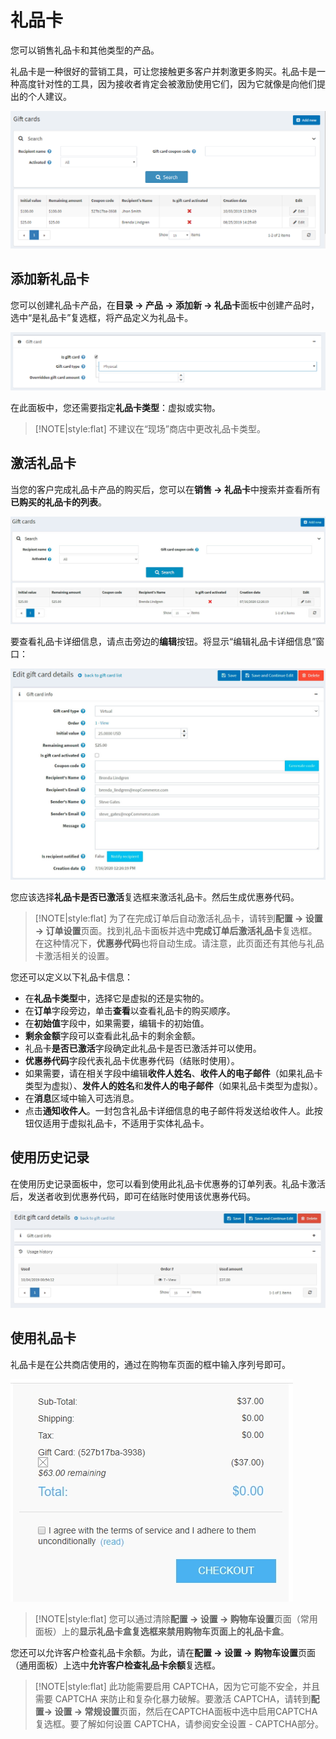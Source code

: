 # 礼品卡




您可以销售礼品卡和其他类型的产品。

礼品卡是一种很好的营销工具，可让您接触更多客户并刺激更多购买。礼品卡是一种高度针对性的工具，因为接收者肯定会被激励使用它们，因为它就像是向他们提出的个人建议。

![Img](./FILES/img-20240731163559.png)

## 添加新礼品卡

您可以创建礼品卡产品，在**目录 → 产品 → 添加新 → 礼品卡**面板中创建产品时，选中“是礼品卡”复选框，将产品定义为礼品卡。

![Img](./FILES/img-20240731163614.png)

在此面板中，您还需要指定**礼品卡类型**：虚拟或实物。

> [!NOTE|style:flat]
> 不建议在“现场”商店中更改礼品卡类型。


## 激活礼品卡

当您的客户完成礼品卡产品的购买后，您可以在**销售 → 礼品卡**中搜索并查看所有**已购买的礼品卡的列表**。

![Img](./FILES/img-20240731163704.png)

要查看礼品卡详细信息，请点击旁边的**编辑**按钮。将显示“编辑礼品卡详细信息”窗口：

![Img](./FILES/img-20240731163713.png)

您应该选择**礼品卡是否已激活**复选框来激活礼品卡。然后生成优惠券代码。

> [!NOTE|style:flat]
> 为了在完成订单后自动激活礼品卡，请转到**配置 → 设置 → 订单设置**页面。找到礼品卡面板并选中**完成订单后激活礼品卡**复选框。在这种情况下，**优惠券代码**也将自动生成。请注意，此页面还有其他与礼品卡激活相关的设置。


您还可以定义以下礼品卡信息：

- 在**礼品卡类型**中，选择它是虚拟的还是实物的。
- 在**订单**字段旁边，单击**查看**以查看礼品卡的购买顺序。
- 在**初始值**字段中，如果需要，编辑卡的初始值。
- **剩余金额**字段可以查看此礼品卡的剩余金额。
- 礼品卡**是否已激活**字段确定此礼品卡是否已激活并可以使用。
- **优惠券代码**字段代表礼品卡优惠券代码（结账时使用）。
- 如果需要，请在相关字段中编辑**收件人姓名**、**收件人的电子邮件**（如果礼品卡类型为虚拟）、**发件人的姓名**和**发件人的电子邮件**（如果礼品卡类型为虚拟）。
- 在**消息**区域中输入可选消息。
- 点击**通知收件人**。一封包含礼品卡详细信息的电子邮件将发送给收件人。此按钮仅适用于虚拟礼品卡，不适用于实体礼品卡。

## 使用历史记录

在使用历史记录面板中，您可以看到使用此礼品卡优惠券的订单列表。礼品卡激活后，发送者收到优惠券代码，即可在结账时使用该优惠券代码。

![Img](./FILES/img-20240731163803.png)

## 使用礼品卡

礼品卡是在公共商店使用的，通过在购物车页面的框中输入序列号即可。

![Img](./FILES/img-20240731163812.png)

> [!NOTE|style:flat]
> 您可以通过清除**配置 → 设置 → 购物车设置**页面（常用面板）上的**显示礼品卡盒复选框来禁用购物车页面上的礼品卡盒**。


您还可以允许客户检查礼品卡余额。为此，请在**配置 → 设置 → 购物车设置**页面（通用面板）上选中**允许客户检查礼品卡余额**复选框。

> [!NOTE|style:flat]
> 此功能需要启用 CAPTCHA，因为它可能不安全，并且需要 CAPTCHA 来防止和复杂化暴力破解。要激活 CAPTCHA，请转到**配置→ 设置 → 常规设置**页面，然后在CAPTCHA面板中选中启用CAPTCHA复选框。要了解如何设置 CAPTCHA，请参阅安全设置 - CAPTCHA部分。

